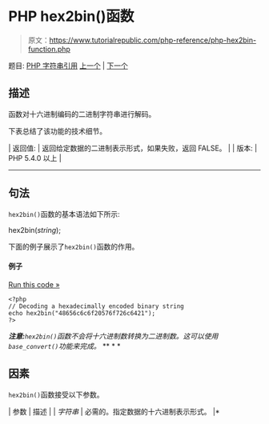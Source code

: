 # PHP hex2bin()函数

> 原文：<https://www.tutorialrepublic.com/php-reference/php-hex2bin-function.php>

题目: [PHP 字符串引用](php-string-functions.php) [上一个](php-hebrev-function.php) | [下一个](php-html-entity-decode-function.php)

## 描述

函数对十六进制编码的二进制字符串进行解码。

下表总结了该功能的技术细节。

| 返回值: | 返回给定数据的二进制表示形式，如果失败，返回 FALSE。 |
| 版本: | PHP 5.4.0 以上 |

* * *

## 句法

`hex2bin()`函数的基本语法如下所示:

hex2bin(*string*);

下面的例子展示了`hex2bin()`函数的作用。

#### 例子

[Run this code »](../codelab.php?topic=php&file=convert-hexadecimal-value-to-ascii-characters "Run this code to view the output")

```
<?php
// Decoding a hexadecimally encoded binary string
echo hex2bin("48656c6c6f20576f726c6421");
?>
```

 ***注意:**`hex2bin()`函数不会将十六进制数转换为二进制数。这可以使用`base_convert()`功能来完成。*  ** * *

## 因素

`hex2bin()`函数接受以下参数。

| 参数 | 描述 |
| *字符串* | 必需的。指定数据的十六进制表示形式。 |*